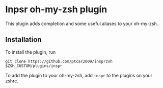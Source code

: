 # Inpsr oh-my-zsh plugin

This plugin adds completion and some useful aliases to your oh-my-zsh.

## Installation

To install the plugin, run
```
git clone https://github.com/ptcar2009/insprzsh $ZSH_CUSTOM/plugins/inspr
```

To add the plugin to your oh-my-zsh, add `inspr` to the plugins on your zshrc.
